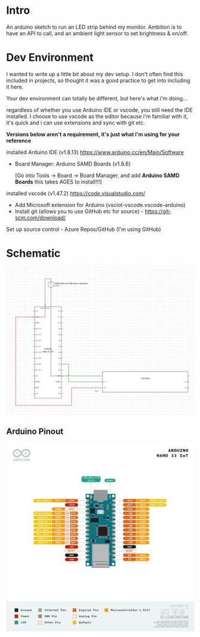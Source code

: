 # Intro

An arduino sketch to run an LED strip behind my monitor. Ambition is to have an API to call, and an ambient light sensor to set brightness & on/off.

# Dev Environment

I wanted to write up a little bit about my dev setup. I don't often find this included in projects, so thought it was a good practice to get into including it here.

Your dev environment can totally be different, but here's what i'm doing...

regardless of whether you use Arduino IDE or vscode, you still need the IDE installed. I choose to use vscode as the editor because i'm familiar with it, it's quick and i can use extensions and sync with git etc.

**Versions below aren't a requirement, it's just what i'm using for your reference**

installed Arduino IDE (v1.8.13) https://www.arduino.cc/en/Main/Software
- Board Manager: Arduino SAMD Boards (v1.8.6)

  [Go into Tools -> Board -> Board Manager, and add **Arduino SAMD Boards** this takes AGES to install!!!]

installed vscode (v1.47.2) https://code.visualstudio.com/

 - Add Microsoft extension for Arduino (vsciot-vscode.vscode-arduino)
 - Install git (allows you to use GitHub etc for source) - https://git-scm.com/download/

 Set up source control - Azure Repos/GitHub (I'm using GitHub)

# Schematic
![Schematic - Arduino connected to LED Strip](schematic.png)

## Arduino Pinout
![Arduino pinout](Pinout-NANO33IoT_latest.png)